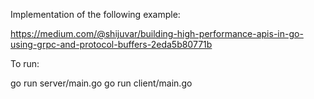 Implementation of the following example:

https://medium.com/@shijuvar/building-high-performance-apis-in-go-using-grpc-and-protocol-buffers-2eda5b80771b

To run:

go run server/main.go
go run client/main.go